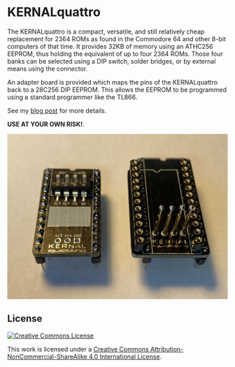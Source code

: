 # KERNALquattro

The KERNALquattro is a compact, versatile, and still relatively cheap replacement for 2364 ROMs as found in the Commodore 64 and other 8-bit computers of that time. It provides 32KB of memory using an ATHC256 EEPROM, thus holding the equivalent of up to four 2364 ROMs. Those four banks can be selected using a DIP switch, solder bridges, or by external means using the connector.

An adapter board is provided which maps the pins of the KERNALquattro back to a 28C256 DIP EEPROM. This allows the EEPROM to be programmed using a standard programmer like the TL866.

See my [blog post](https://www.hackup.net/) for more details.

 **USE AT YOUR OWN RISK!**.

![KERNALquattro and Adapter](media/kernalquattro_and_adapter.jpg)



## License
[![Creative Commons License](https://i.creativecommons.org/l/by-nc-sa/4.0/88x31.png)
](http://creativecommons.org/licenses/by-nc-sa/4.0/)

This work is licensed under a
[Creative Commons Attribution-NonCommercial-ShareAlike 4.0 International License](http://creativecommons.org/licenses/by-nc-sa/4.0/).
